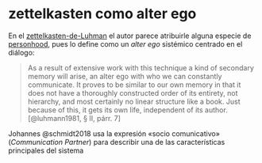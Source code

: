 # zettelkasten como alter ego

En el [zettelkasten-de-Luhman](zettelkasten-de-Luhman.md) el autor parece atribuirle alguna especie de [personhood](personhood.md), pues lo define como un *alter ego* sistémico centrado en el diálogo:

 >
 > As a result of extensive work with this technique a kind of secondary memory will arise, an alter ego with who we can constantly communicate. It proves to be similar to our own memory in that it does not have a thoroughly constructed order of its entirety, not hierarchy, and most certainly no linear structure like a book. Just because of this, it gets its own life, independent of its author. [@luhmann1981, § II, párr. 7]

Johannes @schmidt2018 usa la expresión «socio comunicativo» (*Communication Partner*) para describir una de las características principales del sistema
